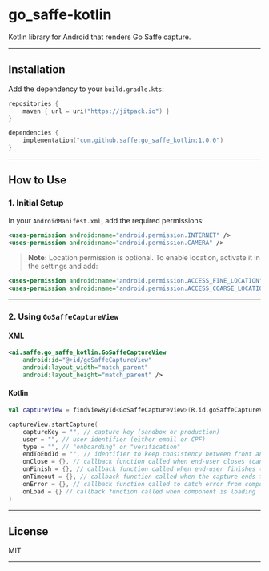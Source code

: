 # go_saffe-kotlin

Kotlin library for Android that renders Go Saffe capture.

---

## **Installation**

Add the dependency to your `build.gradle.kts`:

```kotlin
repositories {
    maven { url = uri("https://jitpack.io") }
}

dependencies {
    implementation("com.github.saffe:go_saffe_kotlin:1.0.0")
}
```

---

## **How to Use**

### 1. **Initial Setup**

In your `AndroidManifest.xml`, add the required permissions:

```xml
<uses-permission android:name="android.permission.INTERNET" />
<uses-permission android:name="android.permission.CAMERA" />
```

> **Note:** Location permission is optional. To enable location, activate it in the settings and add:
```xml
<uses-permission android:name="android.permission.ACCESS_FINE_LOCATION" />
<uses-permission android:name="android.permission.ACCESS_COARSE_LOCATION" />
```

---

### 2. **Using `GoSaffeCaptureView`**

#### **XML**
```xml
<ai.saffe.go_saffe_kotlin.GoSaffeCaptureView
    android:id="@+id/goSaffeCaptureView"
    android:layout_width="match_parent"
    android:layout_height="match_parent" />
```

#### **Kotlin**
```kotlin
val captureView = findViewById<GoSaffeCaptureView>(R.id.goSaffeCaptureView)

captureView.startCapture(
    captureKey = "", // capture key (sandbox or production)
    user = "", // user identifier (either email or CPF)
    type = "", // "onboarding" or "verification"
    endToEndId = "", // identifier to keep consistency between front and backend
    onClose = {}, // callback function called when end-user closes (cancels) the capture
    onFinish = {}, // callback function called when end-user finishes (completes) the capture
    onTimeout = {}, // callback function called when the capture ends for timeout
    onError = {}, // callback function called to catch error from component
    onLoad = {} // callback function called when component is loading
)
```

---

## **License**

MIT

---